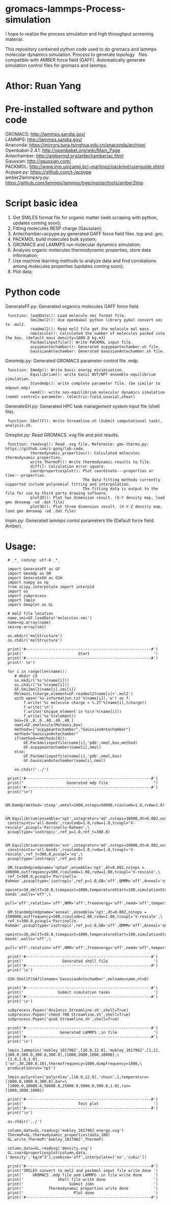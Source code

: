 # gromacs-lammps-Process-simulation  

  I hope to realize the process simulation and high throughput screening material.

  This repository contained  python code used to do gromacs and lammps molecular dynamics simulation. Process to generate topology   files compatible with AMBER force field (GAFF). Automatically generate simulation control files for gromacs and lammps.   
  
# Athor: Ruan Yang
  
# Pre-installed software and python code 

  GROMACS: http://lammps.sandia.gov/  
  LAMMPS: http://lammps.sandia.gov/  
  Anaconda: https://mirrors.tuna.tsinghua.edu.cn/anaconda/archive/  
  Openbabel-2.4.1: http://openbabel.org/wiki/Main_Page  
  Antechamber: http://ambermd.org/antechamber/ac.html  
  Gaussian: http://gaussian.com/  
  PACKMOL: http://www.ime.unicamp.br/~martinez/packmol/userguide.shtml  
  Acpype.py: https://github.com/t-/acpype  
  amber2lammpsry.py: https://github.com/lammps/lammps/tree/master/tools/amber2lmp  
  
 # Script basic idea  
   
   1. Get SMILES format file for organic matter (web scraping with python, updates coming soon);  
   2. Fitting molecules RESP charge (Gaussian);  
   3. Antechamber+acpype.py generated GAFF force field files .top and .gro;  
   4. PACKMOL build molecules bulk system;  
   5. GROMACS and LAMMPS run molecular dynamics simulation;  
   6. Analysis organic molecules thermodynamic properties, store data information;  
   7. Use machine learning methods to analyze data and find correlations among molecules properties (updates coming soon);  
   8. Plot data;  
   
 # Python code  
   
   GenerateFF.py: Generated organics molecules GAFF force field.
     
     function: loadData(): Load molecule smi format file.  
               Smi2mol2(): Use openbabel python library pybel convert smi to .mol2.
               readmol2(): Read mol2 file get the molecule mol mass.
               nmolecule(): Calculated the number of molecules packed into the box. (default mass density=1000.0 kg.m3)
               Packmolinputfile(): Write PACKMOL input file.
               acpypeantechamber(): Generated acpypeantechamber.sh file.
               GaussianAntechamber: Generated GaussianAntechamber.sh file.
               
   Gmxmdp.py: Generated GROMACS parameter control file .mdp.
   
     function: Emmdp(): Write basic energy minimization.  
               Equilibrium(): write basic NVT/NPT ensemble equilibrium simulation.
               Standmdp(): write complete parameter file. (be similar to mdpout.mdp)
               nemd(): write non-equilibrium molecular dynamics simulation (nemd) controls parameter. (electric-field,unaxial,shear)
               
   GenerateSH.py: Generated HPC task management system input file (shell file).  
   
     function: ShellF(): Write Streamline.sh (Submit computational task), analysis.sh.
               
     
   Gmxplot.py: Read GROMACS .xvg file and plot results.
   
     function: readxvg(): Read .xvg file. Reference: gmx-thermo.py: https://github.com/z-gong/lab-code.
               thermodynamic_properties(): Calculated molecules thermodynamic properties.
               write_ThermoP(): Write thermodynamic results to file.
               diff(): Calculation error square.
               coordpropertiesplot(): Plot coordinate---properties or time---properties. 
                                      The data fitting methods currently supported include polynomial fitting and interpolation. 
                                      The fitting data is output to the file for use by third party drawing software.
               plot2D(): Plot two dimension result. (X-Y density map, load gmx densmap -od .dat file)
               plot3D(): Plot three dimension result. (X-Y-Z density map, load gmx densmap -od .dat file)
                                      
   lmpin.py: Generated lammps contol parameters file (Default force field: Amber).   
               
 # Usage:
 
     # _*_ coding: utf-8 _*_

     import GenerateFF as GF
     import Gmxmdp as GM
     import GenerateSH as GSH
     import numpy as np
     from scipy.interpolate import interp1d
     import os
     import subprocess
     import lmpin
     import Gmxplot as GL
     
     # mol2 file location
     name,smi=GF.loadData('molecules.smi')
     name=np.array(name)
     smi=np.array(smi)
     
     os.mkdir('molStructure')
     os.chdir('molStructure')
     
     print('#-------------------------------------------------------#')
     print('                        Start                            ')
     print('#-------------------------------------------------------#')
     print(' \n')
     
     for i in range(len(name)):
     	# mkdir cd 
     	os.mkdir('%s'%(name[i]))
     	os.chdir('%s'%(name[i]))
     	GF.Smi2mol2(name[i],smi[i])
     	Molmass,tcharge,element=GF.readmol2(name[i]+'.mol2')
     	with open('%s-information.txt'%(name[i]),'w') as f:
     		f.write('%s molecule charge = %.2f'%(name[i],tcharge))
     		f.write('\n')
     		f.write('Unique element in %s\n'%(name[i]))
     		f.write('%s'%(element))
     	box=[0.,0.,0.,40.,40.,40.]
     	nmol=GF.nmolecule(Molmass,box)
     	methods=["acpypeantechamber","GaussianAntechamber"]
     	method="GaussianAntechamber"
     	if(method==methods[0]):
     		GF.Packmolinputfile(name[i],'pdb',nmol,box,method)
     		GF.acpypeantechamber(name[i],nmol)
     	else:
     		GF.Packmolinputfile(name[i],'pdb',nmol,box)
     		GF.GaussianAntechamber(name[i],nmol)
     	
     	os.chdir('../')
     	
     print('#-------------------------------------------------------#')
     print("                   Generated mdp file                    ")
     print('#-------------------------------------------------------#')
     print("\n")
     
     GM.Emmdp(method='steep',emtol=1000,nsteps=50000,rcoulomb=1.0,rvdw=1.0)	
     
     GM.Equilibrium(ensemble='npt',integrator='md',nsteps=10000,dt=0.002,outfrequency=500,\
     constraints='all-bonds',rcoulomb=1.0,rvdw=1.0,tcoupl='V-rescale',pcoupl='Parrinello-Rahman',\
     pcoupltype='isotropic',ref_p=1.0,ref_t=300.0)
     
     GM.Equilibrium(ensemble='nvt',integrator='md',nsteps=10000,dt=0.002,outfrequency=500,\
     constraints='all-bonds',rcoulomb=1.0,rvdw=1.0,tcoupl='V-rescale',ref_t=300.0,pcoupl='no',\
     pcoupltype='isotropic',ref_p=1.0)
     
     GM.Standmdp(mdpname='nptpd',ensemble='npt',dt=0.002,nsteps = 100000,outfrequency=500,rcoulomb=1.00,rvdw=1.00,tcoupl='V-rescale',\
     ref_t=300.0,pcoupl='Parrinello-Rahman',pcoupltype='isotropic',ref_p=1.0,GB='off',QMMM='off',Anneal='off',annealmethod='single',\
     npoints=30,deltT=10.0,timepoint=1000,temperatureStart=100,simulationState='new',constraints='all-bonds',walls='off',\
     pull='off',rotation='off',NMR='off',freeenergy='off',nemd='off',tempering='off',electric='off',electrophysiology='off')		
     
     GM.Standmdp(mdpname='anneal',ensemble='npt',dt=0.002,nsteps = 1500000,outfrequency=500,rcoulomb=1.00,rvdw=1.00,tcoupl='V-rescale',\
     ref_t=300.0,pcoupl='Parrinello-Rahman',pcoupltype='isotropic',ref_p=1.0,GB='off',QMMM='off',Anneal='on',annealmethod='single',\
     npoints=30,deltT=10.0,timepoint=1000,temperatureStart=100,simulationState='new',constraints='all-bonds',walls='off',\
     pull='off',rotation='off',NMR='off',freeenergy='off',nemd='off',tempering='off',electric='off',electrophysiology='off')		
     
     print('#-------------------------------------------------------#')
     print('                 Generated shell file                    ')
     print('#-------------------------------------------------------#')
     print('\n')
     
     GSH.ShellF(GAfilename='GaussianAntechamber',molname=name,nt=8)
     
     print('#-------------------------------------------------------#')
     print('               Submit simulation tasks                   ')
     print('#-------------------------------------------------------#')
     print('\n')
     
     subprocess.Popen('dos2unix Streamline.sh',shell=True)
     subprocess.Popen('chmod 700 Streamline.sh',shell=True)
     subprocess.Popen('qsub Streamline.sh',shell=True)
     
     print('#-------------------------------------------------------#')
     print('                Generated LAMMPS .in file                ')
     print('#-------------------------------------------------------#')
     print('\n')
     
     lmpin.lammpsin('mobley_1017962',[10.0,12.0],'mobley_1017962',[1,2],[300.0,300.0,300.0,300.0],[1000,1000,1000,10000],\
     [1.0,1.0,1.0],['on',30,200.0,10],thermofrequency=1000,dumpfrequency=1000,\
     producationrun='npt')
     
     lmpin.polyrelax('polyrelax',[10.0,12.0],'chain',1,temperature=[1000.0,1000.0,300.0],bar=\
     [1000.0,30000.0,50000.0,25000.0,5000.0,500.0,1.0],run=[1000,1000,1000])
     
     print('#-------------------------------------------------------#')
     print('                        Test plot                        ')
     print('#-------------------------------------------------------#')
     print('\n')
     
     os.chdir('../')
     
     column,data=GL.readxvg('mobley_1017962_energy.xvg')
     ThermoP=GL.thermodynamic_properties(data,100)
     GL.write_ThermoP('mobley_1017962',ThermoP)
     
     column,data=GL.readxvg('density.xvg')
     GL.coordpropertiesplot(column,data,['density','kg/m^3'],combine='off',interpolate=['on','cubic'])
     	
     print('#-------------------------------------------------------#')
     print('SMILES convert to mol2 and packmol input file write done ')
     print('    GROMACS .mdp file and LAMMPS .in file write done     ')
     print('               Shell file write done                     ')
     print('                    Submit jobs                          ')
     print('           Thermodynamic properties write done           ')
     print('                      Plot done                          ')
     print('#-------------------------------------------------------#')


    
 
   
  
  
  
  

  


